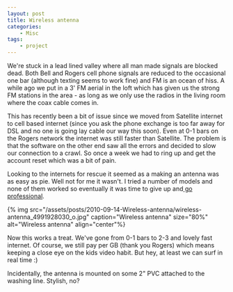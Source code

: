 ```yaml
---
layout: post
title: Wireless antenna
categories:
    - Misc
tags:
    - project
---
```


We're stuck in a lead lined valley where all man made signals are blocked dead.  Both Bell and Rogers cell phone signals are reduced to the occasional one bar (although texting seems to work fine) and FM is an ocean of hiss.  A while ago we put in a 3' FM aerial in the loft which has given us the strong FM stations in the area - as long as we only use the radios in the living room where the coax cable comes in.

This has recently been a bit of issue since we moved from Satellite internet to cell based internet (since you ask the phone exchange is too far away for DSL and no one is going lay cable our way this soon).  Even at 0-1 bars on the Rogers network the internet was still faster than Satellite.  The problem is that the software on the other end saw all the errors and decided to slow our connection to a crawl.  So once a week we had to ring up and get the account reset which was a bit of pain.

Looking to the internets for rescue it seemed as a making an antenna was as easy as pie.  Well not for me it wasn't.  I tried a number of models and none of them worked so eventually it was time to give up and[ go professional](http://www.wilsonelectronics.com////ViewProductB.php?ID=32). 

{% img src="/assets/posts/2010-09-14-Wireless-antenna/wireless-antenna_4991928030_o.jpg" caption="Wireless antenna" size="80%" alt="Wireless antenna" align="center"%}

Now this works a treat.  We've gone from 0-1 bars to 2-3 and lovely fast internet.  Of course, we still pay per GB (thank you Rogers) which means keeping a close eye on the kids video habit.  But hey, at least we can surf in real time :)

Incidentally, the antenna is mounted on some 2" PVC attached to the washing line.  Stylish, no?
			